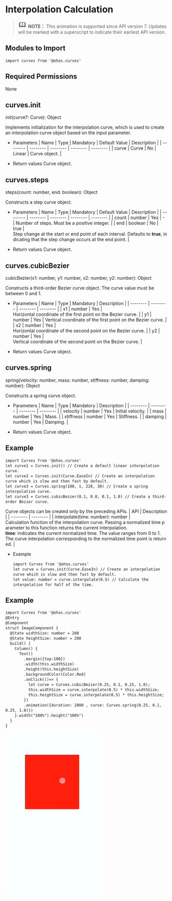 # Interpolation Calculation


> ![icon-note.gif](public_sys-resources/icon-note.gif) **NOTE：**
> This animation is supported since API version 7. Updates will be marked with a superscript to indicate their earliest API version.


## Modules to Import

  
```
import curves from '@ohos.curves'
```


## Required Permissions

None


## curves.init

init(curve?: Curve): Object


Implements initialization for the interpolation curve, which is used to create an interpolation curve object based on the input parameter.


- Parameters
    | Name | Type | Mandatory | Default&nbsp;Value | Description | 
  | -------- | -------- | -------- | -------- | -------- |
  | curve | Curve | No | Linear | Curve&nbsp;object. | 

- Return values
  Curve object.


## curves.steps

steps(count: number, end: boolean): Object


Constructs a step curve object.


- Parameters
    | Name | Type | Mandatory | Default&nbsp;Value | Description | 
  | -------- | -------- | -------- | -------- | -------- |
  | count | number | Yes | - | Number&nbsp;of&nbsp;steps.&nbsp;Must&nbsp;be&nbsp;a&nbsp;positive&nbsp;integer. | 
  | end | boolean | No | true | Step&nbsp;change&nbsp;at&nbsp;the&nbsp;start&nbsp;or&nbsp;end&nbsp;point&nbsp;of&nbsp;each&nbsp;interval.&nbsp;Defaults&nbsp;to&nbsp;**true**,&nbsp;indicating&nbsp;that&nbsp;the&nbsp;step&nbsp;change&nbsp;occurs&nbsp;at&nbsp;the&nbsp;end&nbsp;point. | 

- Return values
  Curve object.


## curves.cubicBezier

cubicBezier(x1: number, y1: number, x2: number, y2: number): Object


Constructs a third-order Bezier curve object. The curve value must be between 0 and 1.


- Parameters
    | Name | Type | Mandatory | Description | 
  | -------- | -------- | -------- | -------- |
  | x1 | number | Yes | Horizontal&nbsp;coordinate&nbsp;of&nbsp;the&nbsp;first&nbsp;point&nbsp;on&nbsp;the&nbsp;Bezier&nbsp;curve. | 
  | y1 | number | Yes | Vertical&nbsp;coordinate&nbsp;of&nbsp;the&nbsp;first&nbsp;point&nbsp;on&nbsp;the&nbsp;Bezier&nbsp;curve. | 
  | x2 | number | Yes | Horizontal&nbsp;coordinate&nbsp;of&nbsp;the&nbsp;second&nbsp;point&nbsp;on&nbsp;the&nbsp;Bezier&nbsp;curve. | 
  | y2 | number | Yes | Vertical&nbsp;coordinate&nbsp;of&nbsp;the&nbsp;second&nbsp;point&nbsp;on&nbsp;the&nbsp;Bezier&nbsp;curve. | 

- Return values
  Curve object.


## curves.spring

spring(velocity: number, mass: number, stiffness: number, damping: number): Object


Constructs a spring curve object.


- Parameters
    | Name | Type | Mandatory | Description | 
  | -------- | -------- | -------- | -------- |
  | velocity | number | Yes | Initial&nbsp;velocity. | 
  | mass | number | Yes | Mass. | 
  | stiffness | number | Yes | Stiffness. | 
  | damping | number | Yes | Damping. | 

- Return values
  Curve object.


## Example

  
```
import Curves from '@ohos.curves'
let curve1 = Curves.init() // Create a default linear interpolation curve.
let curve2 = Curves.init(Curve.EaseIn) // Create an interpolation curve which is slow and then fast by default.
let curve3 = Curves.spring(100, 1, 228, 30) // Create a spring interpolation curve.
let curve3 = Curves.cubicBezier(0.1, 0.0, 0.1, 1.0) // Create a third-order Bezier curve.
```


  Curve objects can be created only by the preceding APIs.
  | API | Description | 
| -------- | -------- |
| interpolate(time:&nbsp;number):&nbsp;number | Calculation&nbsp;function&nbsp;of&nbsp;the&nbsp;interpolation&nbsp;curve.&nbsp;Passing&nbsp;a&nbsp;normalized&nbsp;time&nbsp;parameter&nbsp;to&nbsp;this&nbsp;function&nbsp;returns&nbsp;the&nbsp;current&nbsp;interpolation.<br/>**time**:&nbsp;indicates&nbsp;the&nbsp;current&nbsp;normalized&nbsp;time.&nbsp;The&nbsp;value&nbsp;ranges&nbsp;from&nbsp;0&nbsp;to&nbsp;1.<br/>The&nbsp;curve&nbsp;interpolation&nbsp;corresponding&nbsp;to&nbsp;the&nbsp;normalized&nbsp;time&nbsp;point&nbsp;is&nbsp;returned. | 


- Example
    
  ```
  import Curves from '@ohos.curves'
  let curve = Curves.init(Curve.EaseIn) // Create an interpolation curve which is slow and then fast by default.
  let value: number = curve.interpolate(0.5) // Calculate the interpolation for half of the time.
  ```


## Example

  
```
import Curves from '@ohos.curves'
@Entry
@Component
struct ImageComponent {
  @State widthSize: number = 200
  @State heightSize: number = 200
  build() {
    Column() {
      Text()
        .margin({top:100})
        .width(this.widthSize)
        .height(this.heightSize)
        .backgroundColor(Color.Red)
        .onClick(()=> {
          let curve = Curves.cubicBezier(0.25, 0.1, 0.25, 1.0);
          this.widthSize = curve.interpolate(0.5) * this.widthSize;
          this.heightSize = curve.interpolate(0.5) * this.heightSize;
        })
        .animation({duration: 2000 , curve: Curves.spring(0.25, 0.1, 0.25, 1.0)})
    }.width("100%").height("100%")
  }
}
```

![en-us_image_0000001212058456](figures/en-us_image_0000001212058456.gif)
